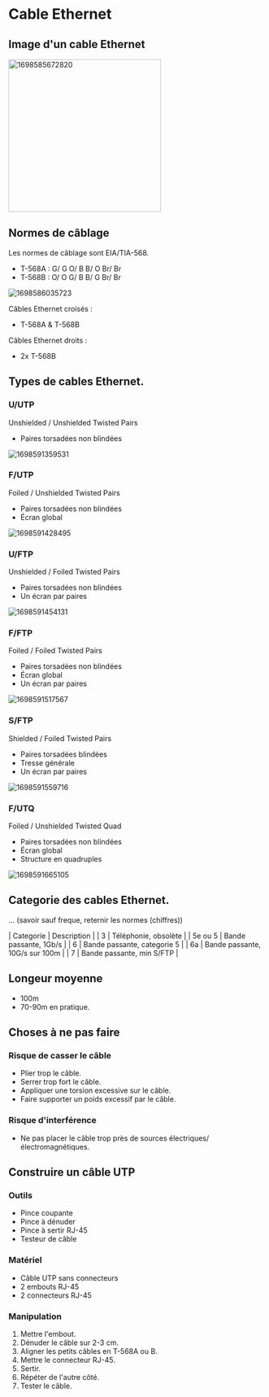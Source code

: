 # Cable Ethernet

## Image d'un cable Ethernet
<img src="image/ethernet/1698585672820.png" alt="1698585672820" style="width:300px;"/>


## Normes de câblage
Les normes de câblage sont EIA/TIA-568.

- T-568A : G/ G O/ B B/ O Br/ Br
- T-568B : O/ O G/ B B/ G Br/ Br

![1698586035723](image/ethernet/1698586035723.png)

Câbles Ethernet croisés :
- T-568A & T-568B

Câbles Ethernet droits :
- 2x T-568B

## Types de cables Ethernet.

### U/UTP

Unshielded / Unshielded Twisted Pairs

- Paires torsadées non blindées

![1698591359531](image/ethernet/1698591359531.png)

### F/UTP

Foiled / Unshielded Twisted Pairs

- Paires torsadées non blindées
- Écran global

![1698591428495](image/ethernet/1698591428495.png)

### U/FTP

Unshielded / Foiled Twisted Pairs

- Paires torsadées non blindées
- Un écran par paires

![1698591454131](image/ethernet/1698591454131.png)

### F/FTP

Foiled / Foiled Twisted Pairs

- Paires torsadées non blindées
- Écran global
- Un écran par paires

![1698591517567](image/ethernet/1698591517567.png)

### S/FTP

Shielded / Foiled Twisted Pairs

- Paires torsadées blindées
- Tresse générale
- Un écran par paires

![1698591559716](image/ethernet/1698591559716.png)

### F/UTQ

Foiled / Unshielded Twisted Quad

- Paires torsadées non blindées
- Écran global
- Structure en quadruples

![1698591665105](image/ethernet/1698591665105.png)

## Categorie des cables Ethernet.

... (savoir sauf freque, reternir les normes (chiffres))

| Categorie | Description                    |
| 3         | Téléphonie, obsolète           |
| 5e ou 5   | Bande passante, 1Gb/s          |
| 6         | Bande passante, categorie 5    |
| 6a        | Bande passante, 10G/s sur 100m |
| 7         | Bande passante, min S/FTP      |

## Longeur moyenne

- 100m
- 70-90m en pratique.

## Choses à ne pas faire

### Risque de casser le câble

- Plier trop le câble.
- Serrer trop fort le câble.
- Appliquer une torsion excessive sur le câble.
- Faire supporter un poids excessif par le câble.

### Risque d'interférence

- Ne pas placer le câble trop près de sources électriques/électromagnétiques.

## Construire un câble UTP

### Outils

- Pince coupante
- Pince à dénuder
- Pince à sertir RJ-45
- Testeur de câble

### Matériel

- Câble UTP sans connecteurs
- 2 embouts RJ-45
- 2 connecteurs RJ-45

### Manipulation

1. Mettre l'embout.
2. Dénuder le câble sur 2-3 cm.
3. Aligner les petits câbles en T-568A ou B.
4. Mettre le connecteur RJ-45.
5. Sertir.
6. Répéter de l'autre côté.
7. Tester le câble.